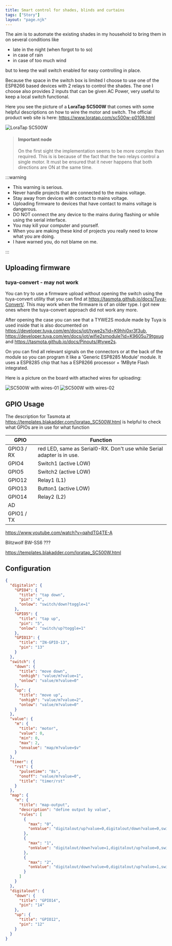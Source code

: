 ```yaml
---
title: Smart control for shades, blinds and curtains
tags: ["Story"]
layout: "page.njk"
---
```


The aim is to automate the existing shades in my household to bring them in on several conditions like

* late in the night (when forgot to to so)
* in case of rain
* in case of too much wind

but to keep the wall switch enabled for easy controlling in place.

Because the space in the switch box is limited I choose to use one of the ESP8266 based devices
with 2 relays to control the shades. The one I choose also provides 2 inputs that can be given
AC Power, very useful to keep a local switch functional.

Here you see the picture of a **LoraTap SC500W** that comes with some helpful descriptions on
how to wire the motor and switch. The official product web site is here:
<https://www.loratap.com/sc500w-p0108.html>

![LoraTap SC500W](/stories/curtain.jpg "w400")

> #### Important node
>
> On the first sight the implementation seems to be more complex than required.
> This is is because of the fact that the two relays control a single motor.
> It must be ensured that it never happens that both directions are ON at the same time.


:::warning

* This warning is serious.
* Never handle projects that are connected to the mains voltage.
* Stay away from devices with contact to mains voltage.
* Uploading firmware to devices that have contact to mains voltage is dangerous.
* DO NOT connect the any device to the mains during flashing or while using the serial interface.
* You may kill your computer and yourself.
* When you are making these kind of projects you really need to know what you are doing.
* I have warned you, do not blame on me.

:::

## Uploading firmware

### tuya-convert - may not work

You can try to use a firmware upload without opening the switch using the tuya-convert utility
that you can find at <https://tasmota.github.io/docs/Tuya-Convert/>. This may work when the
firmware is of an older type. I got new ones where the tuya-convert approach did not work any
more.

After opening the case you can see that a TYWE2S module made by Tuya is used inside that is also
documented on <https://developer.tuya.com/en/docs/iot/tywe2s?id=K9hhi0xr3f3ub>,
<https://developer.tuya.com/en/docs/iot/wifie2smodule?id=K9605u79tgxug> and
<https://tasmota.github.io/docs/Pinouts/#tywe2s>.

On you can find all relevant signals on the connectors or at the back of the module so you can
program it like a 'Generic ESP8285 Module' module. It uses a ESP8285 chip that has a ESP8266
processor + 1MByte Flash integrated.

Here is a picture on the board with attached wires for uploading:

![SC500W with wires-01](/stories/curtain-wired01.jpg "w200")
![SC500W with wires-02](/stories/curtain-wired02.jpg "w200")


## GPIO Usage

The description for Tasmota at <https://templates.blakadder.com/loratap_SC500W.html> is helpful to check what GPIOs are in use for what function

| GPIO       | Function                                                               |
| ---------- | ---------------------------------------------------------------------- |
| GPIO3 / RX | red LED, same as Serial0-RX. Don't use while Serial adapter is in use. |
| GPIO4      | Switch1 (active LOW)                                                   |
| GPIO5      | Switch2 (active LOW)                                                   |
| GPIO12     | Relay1 (L1)                                                            |
| GPIO13     | Button1 (active LOW)                                                   |
| GPIO14     | Relay2 (L2)                                                            |
| AD         |                                                                        |
| GPIO1 / TX |                                                                        |


<https://www.youtube.com/watch?v=qahdTG4TE-A>

Blitzwolf BW-SS6 ???


<https://templates.blakadder.com/loratap_SC500W.html>


## Configuration

``` json
{
  "digitalin": {
    "GPIO4": {
      "title": "tap down",
      "pin": "4",
      "onlow": "switch/down?toggle=1"
    },
    "GPIO5": {
      "title": "tap up",
      "pin": "5",
      "onlow": "switch/up?toggle=1"
    },
    "GPIO13": {
      "title": "IN-GPIO-13",
      "pin": "13"
    }
  },
  "switch": {
    "down": {
      "title": "move down",
      "onhigh": "value/m?value=1",
      "onlow": "value/m?value=0"
    },
    "up": {
      "title": "move up",
      "onhigh": "value/m?value=2",
      "onlow": "value/m?value=0"
    }
  },
  "value": {
    "m": {
      "title": "motor",
      "value": 0,
      "min": 0,
      "max": 2,
      "onvalue": "map/m?value=$v"
    }
  },
  "timer": {
    "rst": {
      "pulsetime": "8s",
      "onoff": "value/m?value=0",
      "title": "timer/rst"
    }
  },
  "map": {
    "m": {
      "title": "map-output",
      "description": "define output by value",
      "rules": [
        {
          "max": "0",
          "onValue": "digitalout/up?value=0,digitalout/down?value=0,switch/down?value=0,switch/up?value=0,timer/rst?stop"
        },
        {
          "max": "1",
          "onValue": "digitalout/down?value=1,digitalout/up?value=0,switch/down?value=1,switch/up?value=0,timer/rst?start"
        },
        {
          "max": "2",
          "onValue": "digitalout/down?value=0,digitalout/up?value=1,switch/down?value=0,switch/up?value=1,timer/rst?start"
        }
      ]
    }
  },
  "digitalout": {
    "down": {
      "title": "GPIO14",
      "pin": "14"
    },
    "up": {
      "title": "GPIO12",
      "pin": "12"
    }
  }
}
```
